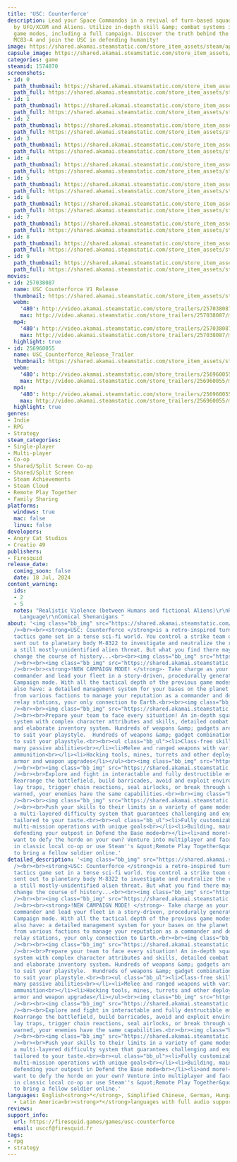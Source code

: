 ```yaml
---
title: 'USC: Counterforce'
description: Lead your Space Commandos in a revival of turn-based squad tactics inspired
  by UFO/XCOM and Aliens. Utilize in-depth skill &amp; combat systems in multiple
  game modes, including a full campaign. Discover the truth behind the demise of colony
  MC83-A and join the USC in defending humanity!
image: https://shared.akamai.steamstatic.com/store_item_assets/steam/apps/1574870/header.jpg?t=1732891581
capsule_image: https://shared.akamai.steamstatic.com/store_item_assets/steam/apps/1574870/96d87df48c2e7718465d95b7aa8f223d4e3820ff/capsule_231x87.jpg?t=1732891581
categories: game
steamid: 1574870
screenshots:
- id: 0
  path_thumbnail: https://shared.akamai.steamstatic.com/store_item_assets/steam/apps/1574870/ss_02e422b38362791327c1546cd7315a040d39c68b.600x338.jpg?t=1732891581
  path_full: https://shared.akamai.steamstatic.com/store_item_assets/steam/apps/1574870/ss_02e422b38362791327c1546cd7315a040d39c68b.1920x1080.jpg?t=1732891581
- id: 1
  path_thumbnail: https://shared.akamai.steamstatic.com/store_item_assets/steam/apps/1574870/ss_479171e2141acec7ddd7865d7db940bca45f7976.600x338.jpg?t=1732891581
  path_full: https://shared.akamai.steamstatic.com/store_item_assets/steam/apps/1574870/ss_479171e2141acec7ddd7865d7db940bca45f7976.1920x1080.jpg?t=1732891581
- id: 2
  path_thumbnail: https://shared.akamai.steamstatic.com/store_item_assets/steam/apps/1574870/ss_607986549df2ce7c2343e179d19c0bd0aa61c938.600x338.jpg?t=1732891581
  path_full: https://shared.akamai.steamstatic.com/store_item_assets/steam/apps/1574870/ss_607986549df2ce7c2343e179d19c0bd0aa61c938.1920x1080.jpg?t=1732891581
- id: 3
  path_thumbnail: https://shared.akamai.steamstatic.com/store_item_assets/steam/apps/1574870/ss_ababb975fc84e1377b3f93238df05e0004f9f626.600x338.jpg?t=1732891581
  path_full: https://shared.akamai.steamstatic.com/store_item_assets/steam/apps/1574870/ss_ababb975fc84e1377b3f93238df05e0004f9f626.1920x1080.jpg?t=1732891581
- id: 4
  path_thumbnail: https://shared.akamai.steamstatic.com/store_item_assets/steam/apps/1574870/ss_82d73c3f1dd89c73c4f11a9ae7dc30e423a9a5be.600x338.jpg?t=1732891581
  path_full: https://shared.akamai.steamstatic.com/store_item_assets/steam/apps/1574870/ss_82d73c3f1dd89c73c4f11a9ae7dc30e423a9a5be.1920x1080.jpg?t=1732891581
- id: 5
  path_thumbnail: https://shared.akamai.steamstatic.com/store_item_assets/steam/apps/1574870/ss_2fec2441c6d560691da86e36be40699873e35381.600x338.jpg?t=1732891581
  path_full: https://shared.akamai.steamstatic.com/store_item_assets/steam/apps/1574870/ss_2fec2441c6d560691da86e36be40699873e35381.1920x1080.jpg?t=1732891581
- id: 6
  path_thumbnail: https://shared.akamai.steamstatic.com/store_item_assets/steam/apps/1574870/ss_f2a70ce3f990a48ccdce932ac7dc3acc24d9569f.600x338.jpg?t=1732891581
  path_full: https://shared.akamai.steamstatic.com/store_item_assets/steam/apps/1574870/ss_f2a70ce3f990a48ccdce932ac7dc3acc24d9569f.1920x1080.jpg?t=1732891581
- id: 7
  path_thumbnail: https://shared.akamai.steamstatic.com/store_item_assets/steam/apps/1574870/ss_bb6b2cc7b6afff81df2f1141e832b2f9e6b0d301.600x338.jpg?t=1732891581
  path_full: https://shared.akamai.steamstatic.com/store_item_assets/steam/apps/1574870/ss_bb6b2cc7b6afff81df2f1141e832b2f9e6b0d301.1920x1080.jpg?t=1732891581
- id: 8
  path_thumbnail: https://shared.akamai.steamstatic.com/store_item_assets/steam/apps/1574870/ss_85b294590e334cb6b9343f3dd255ed71f1d2a734.600x338.jpg?t=1732891581
  path_full: https://shared.akamai.steamstatic.com/store_item_assets/steam/apps/1574870/ss_85b294590e334cb6b9343f3dd255ed71f1d2a734.1920x1080.jpg?t=1732891581
- id: 9
  path_thumbnail: https://shared.akamai.steamstatic.com/store_item_assets/steam/apps/1574870/ss_158fa4b707bff37719ad6eee86f1970f43327b3c.600x338.jpg?t=1732891581
  path_full: https://shared.akamai.steamstatic.com/store_item_assets/steam/apps/1574870/ss_158fa4b707bff37719ad6eee86f1970f43327b3c.1920x1080.jpg?t=1732891581
movies:
- id: 257038087
  name: USC Counterforce V1 Release
  thumbnail: https://shared.akamai.steamstatic.com/store_item_assets/steam/apps/257038087/movie.293x165.jpg?t=1721325745
  webm:
    '480': http://video.akamai.steamstatic.com/store_trailers/257038087/movie480_vp9.webm?t=1721325745
    max: http://video.akamai.steamstatic.com/store_trailers/257038087/movie_max_vp9.webm?t=1721325745
  mp4:
    '480': http://video.akamai.steamstatic.com/store_trailers/257038087/movie480.mp4?t=1721325745
    max: http://video.akamai.steamstatic.com/store_trailers/257038087/movie_max.mp4?t=1721325745
  highlight: true
- id: 256960055
  name: USC_Counterforce_Release_Trailer
  thumbnail: https://shared.akamai.steamstatic.com/store_item_assets/steam/apps/256960055/movie.293x165.jpg?t=1690295811
  webm:
    '480': http://video.akamai.steamstatic.com/store_trailers/256960055/movie480_vp9.webm?t=1690295811
    max: http://video.akamai.steamstatic.com/store_trailers/256960055/movie_max_vp9.webm?t=1690295811
  mp4:
    '480': http://video.akamai.steamstatic.com/store_trailers/256960055/movie480.mp4?t=1690295811
    max: http://video.akamai.steamstatic.com/store_trailers/256960055/movie_max.mp4?t=1690295811
  highlight: true
genres:
- Indie
- RPG
- Strategy
steam_categories:
- Single-player
- Multi-player
- Co-op
- Shared/Split Screen Co-op
- Shared/Split Screen
- Steam Achievements
- Steam Cloud
- Remote Play Together
- Family Sharing
platforms:
  windows: true
  mac: false
  linux: false
developers:
- Angry Cat Studios
- Creatio 49
publishers:
- Firesquid
release_date:
  coming_soon: false
  date: 18 Jul, 2024
content_warning:
  ids:
  - 2
  - 5
  notes: "Realistic Violence (between Humans and fictional Aliens)\r\nRealistic Bloodshed\r\nGore\r\nMild
    Language\r\nComical Shenanigans "
about: '<img class="bb_img" src="https://shared.akamai.steamstatic.com/store_item_assets/steam/apps/1574870/extras/USC_TITLES-ALL_HANDS_ON_DECK_eng.png?t=1732891581"
  /><br><br><strong>USC: Counterforce </strong>is a retro-inspired turn-based squad
  tactics game set in a tense sci-fi world. You control a strike team of commandos
  sent out to planetary body M-8322 to investigate and neutralize the remainders of
  a still mostly-unidentified alien threat. But what you find there may very well
  change the course of history...<br><br><img class="bb_img" src="https://shared.akamai.steamstatic.com/store_item_assets/steam/apps/1574870/extras/download__2_.gif?t=1732891581"
  /><br><br><img class="bb_img" src="https://shared.akamai.steamstatic.com/store_item_assets/steam/apps/1574870/extras/USC_TITLES-DETERMINE_THE_FATE_eng.png?t=1732891581"
  /><br><br><strong>!NEW CAMPAIGN MODE! </strong>- Take charge as your own personalised
  commander and lead your fleet in a story-driven, procedurally generated, multi-ended
  Campaign mode. With all the tactical depth of the previous game modes, you will
  also have: a detailed management system for your bases on the planet surface; requests
  from various factions to manage your reputation as a commander and defending fleet
  relay stations, your only connection to Earth.<br><br><img class="bb_img" src="https://shared.akamai.steamstatic.com/store_item_assets/steam/apps/1574870/extras/USC_campaign_gif.gif?t=1732891581"
  /><br><br><img class="bb_img" src="https://shared.akamai.steamstatic.com/store_item_assets/steam/apps/1574870/extras/USC_TITLES-FIELD_TACTICS_eng.png?t=1732891581"
  /><br><br>Prepare your team to face every situation! An in-depth squad management
  system with complex character attributes and skills, detailed combat mechanics,
  and elaborate inventory system. Hundreds of weapons &amp; gadgets are available
  to suit your playstyle.  Hundreds of weapons &amp; gadget combinations are available
  to suit your playstyle.<br><br><ul class="bb_ul"><li>Class-free skill system with
  many passive abilities<br></li><li>Melee and ranged weapons with various types of
  ammunition<br></li><li>Hacking tools, mines, turrets and other deployable solutions,
  armor and weapon upgrades</li></ul><br><img class="bb_img" src="https://shared.akamai.steamstatic.com/store_item_assets/steam/apps/1574870/extras/GIF_Squad.gif?t=1732891581"
  /><br><br><img class="bb_img" src="https://shared.akamai.steamstatic.com/store_item_assets/steam/apps/1574870/extras/USC_TITLES-ADAPTABLE_BATTLEFLIELDS_eng.png?t=1732891581"
  /><br><br>Explore and fight in interactable and fully destructible environments.
  Rearrange the battlefield, build barricades, avoid and exploit environmental hazards,
  lay traps, trigger chain reactions, seal airlocks, or break through walls—but be
  warned, your enemies have the same capabilities.<br><br><img class="bb_img" src="https://shared.akamai.steamstatic.com/store_item_assets/steam/apps/1574870/extras/USC_battlefield_gif.gif?t=1732891581"
  /><br><br><img class="bb_img" src="https://shared.akamai.steamstatic.com/store_item_assets/steam/apps/1574870/extras/USC_TITLES-INFINITE_REPLAYABILITY_eng.png?t=1732891581"
  /><br><br>Push your skills to their limits in a variety of game modes. Discover
  a multi-layered difficulty system that guarantees challenging and engaging gameplay
  tailored to your taste.<br><br><ul class="bb_ul"><li>Fully customizable Single missions<br></li><li>Challenging
  multi-mission operations with unique goals<br></li><li>Building, maintaining and
  defending your outpost in Defend the Base mode<br></li><li>and more!</li></ul>Don’t
  want to defy the horde on your own? Venture into multiplayer and face the threat
  in classic local co-op or use Steam''s &quot;Remote Play Together&quot; feature
  to bring a fellow soldier online.'
detailed_description: '<img class="bb_img" src="https://shared.akamai.steamstatic.com/store_item_assets/steam/apps/1574870/extras/USC_TITLES-ALL_HANDS_ON_DECK_eng.png?t=1732891581"
  /><br><br><strong>USC: Counterforce </strong>is a retro-inspired turn-based squad
  tactics game set in a tense sci-fi world. You control a strike team of commandos
  sent out to planetary body M-8322 to investigate and neutralize the remainders of
  a still mostly-unidentified alien threat. But what you find there may very well
  change the course of history...<br><br><img class="bb_img" src="https://shared.akamai.steamstatic.com/store_item_assets/steam/apps/1574870/extras/download__2_.gif?t=1732891581"
  /><br><br><img class="bb_img" src="https://shared.akamai.steamstatic.com/store_item_assets/steam/apps/1574870/extras/USC_TITLES-DETERMINE_THE_FATE_eng.png?t=1732891581"
  /><br><br><strong>!NEW CAMPAIGN MODE! </strong>- Take charge as your own personalised
  commander and lead your fleet in a story-driven, procedurally generated, multi-ended
  Campaign mode. With all the tactical depth of the previous game modes, you will
  also have: a detailed management system for your bases on the planet surface; requests
  from various factions to manage your reputation as a commander and defending fleet
  relay stations, your only connection to Earth.<br><br><img class="bb_img" src="https://shared.akamai.steamstatic.com/store_item_assets/steam/apps/1574870/extras/USC_campaign_gif.gif?t=1732891581"
  /><br><br><img class="bb_img" src="https://shared.akamai.steamstatic.com/store_item_assets/steam/apps/1574870/extras/USC_TITLES-FIELD_TACTICS_eng.png?t=1732891581"
  /><br><br>Prepare your team to face every situation! An in-depth squad management
  system with complex character attributes and skills, detailed combat mechanics,
  and elaborate inventory system. Hundreds of weapons &amp; gadgets are available
  to suit your playstyle.  Hundreds of weapons &amp; gadget combinations are available
  to suit your playstyle.<br><br><ul class="bb_ul"><li>Class-free skill system with
  many passive abilities<br></li><li>Melee and ranged weapons with various types of
  ammunition<br></li><li>Hacking tools, mines, turrets and other deployable solutions,
  armor and weapon upgrades</li></ul><br><img class="bb_img" src="https://shared.akamai.steamstatic.com/store_item_assets/steam/apps/1574870/extras/GIF_Squad.gif?t=1732891581"
  /><br><br><img class="bb_img" src="https://shared.akamai.steamstatic.com/store_item_assets/steam/apps/1574870/extras/USC_TITLES-ADAPTABLE_BATTLEFLIELDS_eng.png?t=1732891581"
  /><br><br>Explore and fight in interactable and fully destructible environments.
  Rearrange the battlefield, build barricades, avoid and exploit environmental hazards,
  lay traps, trigger chain reactions, seal airlocks, or break through walls—but be
  warned, your enemies have the same capabilities.<br><br><img class="bb_img" src="https://shared.akamai.steamstatic.com/store_item_assets/steam/apps/1574870/extras/USC_battlefield_gif.gif?t=1732891581"
  /><br><br><img class="bb_img" src="https://shared.akamai.steamstatic.com/store_item_assets/steam/apps/1574870/extras/USC_TITLES-INFINITE_REPLAYABILITY_eng.png?t=1732891581"
  /><br><br>Push your skills to their limits in a variety of game modes. Discover
  a multi-layered difficulty system that guarantees challenging and engaging gameplay
  tailored to your taste.<br><br><ul class="bb_ul"><li>Fully customizable Single missions<br></li><li>Challenging
  multi-mission operations with unique goals<br></li><li>Building, maintaining and
  defending your outpost in Defend the Base mode<br></li><li>and more!</li></ul>Don’t
  want to defy the horde on your own? Venture into multiplayer and face the threat
  in classic local co-op or use Steam''s &quot;Remote Play Together&quot; feature
  to bring a fellow soldier online.'
languages: English<strong>*</strong>, Simplified Chinese, German, Hungarian, Spanish
  - Latin America<br><strong>*</strong>languages with full audio support
reviews:
support_info:
  url: https://firesquid.games/games/usc-counterforce
  email: usccf@firesquid.fr
tags:
- rpg
- strategy
---
```


